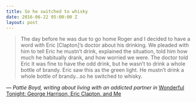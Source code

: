 ```yaml
---
title: So he switched to whisky
date: 2016-06-22 05:00:00 Z
layout: post
---
```


> The day before he was due to go home Roger and I decided to have a word with Eric \[Clapton\]’s doctor about his drinking. We pleaded with him to tell Eric he mustn’t drink, explained the situation, told him how much he habitually drank, and how worried we were. The doctor told Eric it was fine to have the odd drink, but he wasn’t to drink a whole bottle of brandy. Eric saw this as the green light. He mustn’t drink a whole bottle of brandy…so he switched to whisky.

_— Pattie Boyd, writing about living with an addicted partner in_ [Wonderful Tonight: George Harrison, Eric Clapton, and Me](http://amzn.to/28MaCNe)
